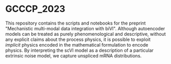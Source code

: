 # GCCCP_2023
This repository contains the scripts and notebooks for the preprint "Mechanistic multi-modal data integration with biVI". Although autoencoder models can be treated as purely phenomenological and descriptive, without any explicit claims about the process physics, it is possible to exploit *implicit* physics encoded in the mathematical formulation to encode physics. By interpreting the scVI model as a description of a particular extrinsic noise model, we capture unspliced mRNA distributions.
